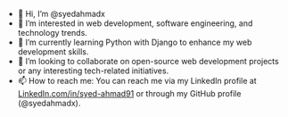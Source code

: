 - 👋 Hi, I’m @syedahmadx
- 👀 I’m interested in web development, software engineering, and technology trends.
- 🌱 I’m currently learning Python with Django to enhance my web development skills.
- 💞️ I’m looking to collaborate on open-source web development projects or any interesting tech-related initiatives.
- 📫 How to reach me: You can reach me via my LinkedIn profile at [LinkedIn.com/in/syed-ahmad91](https://www.linkedin.com/in/syed-ahmad91/) or through my GitHub profile (@syedahmadx).

<!---
syedahmadx/syedahmadx is a ✨ special ✨ repository because its `README.md` (this file) appears on your GitHub profile.
You can click the Preview link to take a look at your changes.
--->
